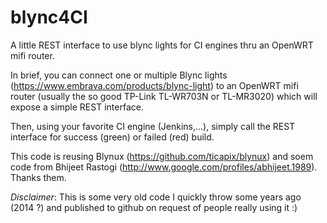 # blync4CI
A little REST interface to use blync lights for CI engines thru an OpenWRT mifi router.

In brief, you can connect one or multiple Blync lights (https://www.embrava.com/products/blync-light) to an OpenWRT mifi router (usually the so good TP-Link TL-WR703N or TL-MR3020) which will expose a simple REST interface.

Then, using your favorite CI engine (Jenkins,...), simply call the REST interface for success (green) or failed (red) build.

This code is reusing Blynux (https://github.com/ticapix/blynux) and soem code from Bhijeet Rastogi (http://www.google.com/profiles/abhijeet.1989). Thanks them.

*Disclaimer*: This is some very old code I quickly throw some years ago (2014 ?) and published to github on request of people really using it :)

